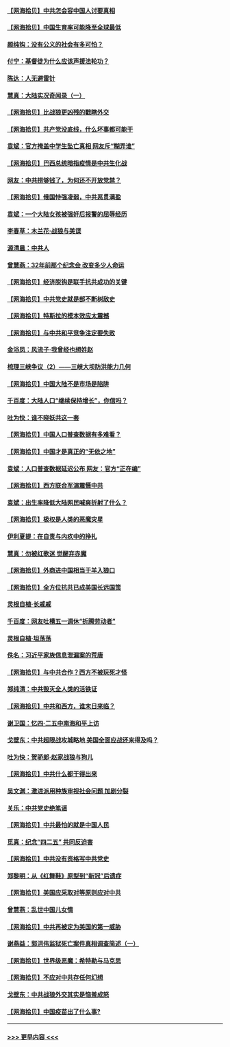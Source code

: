#### [【网海拾贝】中共怎会容中国人讨要真相](../pages/nsc993/n12952161.md?t=05152152) 
#### [【网海拾贝】中国生育率可能降至全球最低](../pages/nsc993/n12948793.md?t=05152152) 
#### [颜纯钩：没有公义的社会有多可怕？](../pages/nsc993/n12947626.md?t=05152152) 
#### [付宁：基督徒为什么应该声援法轮功？](../pages/nsc993/n12947233.md?t=05152152) 
#### [陈达：人无避雷针](../pages/nsc993/n12947098.md?t=05152152) 
#### [慧真：大陆实况奇闻录（一）](../pages/nsc993/n12945811.md?t=05152152) 
#### [【网海拾贝】比战狼更凶残的戳瞎外交](../pages/nsc993/n12945717.md?t=05152152) 
#### [【网海拾贝】共产党没底线，什么坏事都可能干](../pages/nsc993/n12942090.md?t=05152152) 
#### [袁斌：官方掩盖中学生坠亡真相 网友斥“糊弄谁”](../pages/nsc993/n12942029.md?t=05152152) 
#### [【网海拾贝】巴西总统暗指疫情是中共生化战](../pages/nsc993/n12938999.md?t=05152152) 
#### [网友：中共捞够钱了，为何还不开放党禁？](../pages/nsc993/n12938952.md?t=05152152) 
#### [【网海拾贝】俄国恃强凌弱，中共恶贯满盈](../pages/nsc993/n12936626.md?t=05152152) 
#### [袁斌：一个大陆女孩被强奸后报警的屈辱经历](../pages/nsc993/n12936547.md?t=05152152) 
#### [李春草：木兰花·战狼与美谍](../pages/nsc993/n12935995.md?t=05152152) 
#### [源清晨：中共人](../pages/nsc993/n12935589.md?t=05152152) 
#### [曾慧燕：32年前那个纪念会 改变多少人命运](../pages/nsc993/n12934233.md?t=05152152) 
#### [【网海拾贝】经济脱钩是联手抗共成功的关键](../pages/nsc993/n12934176.md?t=05152152) 
#### [【网海拾贝】中共党史就是部不断树敌史](../pages/nsc993/n12932844.md?t=05152152) 
#### [【网海拾贝】特斯拉的模本效应太震撼](../pages/nsc993/n12925626.md?t=05152152) 
#### [【网海拾贝】与中共和平竞争注定要失败](../pages/nsc993/n12923326.md?t=05152152) 
#### [金浴凤：风流子‧我曾经也想姓赵](../pages/nsc993/n12920911.md?t=05152152) 
#### [梳理三峡争议（2）——三峡大坝防洪能力几何](../pages/nsc993/n12920173.md?t=05152152) 
#### [【网海拾贝】中国大陆不是市场是陷阱](../pages/nsc993/n12920143.md?t=05152152) 
#### [千百度：大陆人口“继续保持增长”，你信吗？](../pages/nsc993/n12918946.md?t=05152152) 
#### [吐为快：谁不晓妖共这一套](../pages/nsc993/n12918941.md?t=05152152) 
#### [【网海拾贝】中国人口普查数据有多难看？](../pages/nsc993/n12917822.md?t=05152152) 
#### [【网海拾贝】中国才是真正的“无依之地”](../pages/nsc993/n12915845.md?t=05152152) 
#### [袁斌：人口普查数据延迟公布 网友：官方“正在编”](../pages/nsc993/n12915748.md?t=05152152) 
#### [【网海拾贝】西方联合军演震慑中共](../pages/nsc993/n12913466.md?t=05152152) 
#### [袁斌：出生率降低大陆网民喊爽折射了什么？](../pages/nsc993/n12913365.md?t=05152152) 
#### [【网海拾贝】极权是人类的恶魔灾星](../pages/nsc993/n12910697.md?t=05152152) 
#### [伊利夏提：在自责与内疚中的挣扎](../pages/nsc993/n12910493.md?t=05152152) 
#### [慧真：勿被红歌迷 觉醒弃赤魔](../pages/nsc993/n12910485.md?t=05152152) 
#### [【网海拾贝】外商进中国相当于羊入狼口](../pages/nsc993/n12908274.md?t=05152152) 
#### [【网海拾贝】全方位抗共已成美国长远国策](../pages/nsc993/n12906878.md?t=05152152) 
#### [灵根自植‧长戚戚](../pages/nsc993/n12905585.md?t=05152152) 
#### [千百度：网友吐槽五一调休“折腾劳动者”](../pages/nsc993/n12905934.md?t=05152152) 
#### [灵根自植‧坦荡荡](../pages/nsc993/n12905562.md?t=05152152) 
#### [佚名：习近平家族信息泄漏案的荒唐](../pages/nsc993/n12904705.md?t=05152152) 
#### [【网海拾贝】与中共合作？西方不被玩死才怪](../pages/nsc993/n12903873.md?t=05152152) 
#### [郑纯清：中共毁灭全人类的活铁证](../pages/nsc993/n12903785.md?t=05152152) 
#### [【网海拾贝】中共和西方，谁末日来临？](../pages/nsc993/n12903482.md?t=05152152) 
#### [谢卫国：忆四‧二五中南海和平上访](../pages/nsc993/n12902192.md?t=05152152) 
#### [戈壁东：中共超限战攻城略地 美国全面应战还来得及吗？](../pages/nsc993/n12902297.md?t=05152152) 
#### [吐为快：贺骄郎‧赵家战狼与狗儿](../pages/nsc993/n12902280.md?t=05152152) 
#### [【网海拾贝】中共什么都干得出来](../pages/nsc993/n12897500.md?t=05152152) 
#### [吴文渊：激进派用种族审视社会问题 加剧分裂](../pages/nsc993/n12893881.md?t=05152152) 
#### [关乐：中共党史绝笔谣](../pages/nsc993/n12897270.md?t=05152152) 
#### [【网海拾贝】中共最怕的就是中国人民](../pages/nsc993/n12894705.md?t=05152152) 
#### [觅真：纪念“四二五” 共同反迫害](../pages/nsc993/n12894553.md?t=05152152) 
#### [【网海拾贝】中共没有资格写中共党史](../pages/nsc993/n12892231.md?t=05152152) 
#### [郑黎明：从《红舞鞋》原型到“新冠”后遗症](../pages/nsc993/n12890469.md?t=05152152) 
#### [【网海拾贝】美国应采取对等原则应对中共](../pages/nsc993/n12889176.md?t=05152152) 
#### [曾慧燕：乱世中国儿女情](../pages/nsc993/n12887931.md?t=05152152) 
#### [【网海拾贝】中共再被定为美国的第一威胁](../pages/nsc993/n12887580.md?t=05152152) 
#### [谢燕益：郭洪伟监狱死亡案件真相调查简述（一）](../pages/nsc993/n12885648.md?t=05152152) 
#### [【网海拾贝】世界级恶魔：希特勒与马克思](../pages/nsc993/n12884062.md?t=05152152) 
#### [【网海拾贝】不应对中共存任何幻想](../pages/nsc993/n12881460.md?t=05152152) 
#### [戈壁东：中共战狼外交其实是恼羞成怒](../pages/nsc993/n12880392.md?t=05152152) 
#### [【网海拾贝】中国疫苗出了什么事?](../pages/nsc993/n12879124.md?t=05152152) 

----
#### [ >>> 更早内容 <<< ](../indexes/nsc993-earlier.md)
